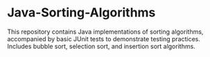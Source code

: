 # Java-Sorting-Algorithms
This repository contains Java implementations of sorting algorithms, accompanied by basic JUnit tests to demonstrate testing practices. Includes bubble sort, selection sort, and insertion sort algorithms.
